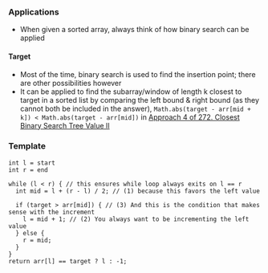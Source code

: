 ### Applications
- When given a sorted array, always think of how binary search can be applied

#### Target
- Most of the time, binary search is used to find the insertion point; there are other possibilities however
- It can be applied to find the subarray/window of length k closest to target in a sorted list by comparing the left bound & right bound (as they cannot both be included in the answer), `Math.abs(target - arr[mid + k]) < Math.abs(target - arr[mid])` in [Approach 4 of 272. Closest Binary Search Tree Value II
](https://leetcode.com/problems/closest-binary-search-tree-value-ii/editorial/?envType=study-plan-v2&envId=premium-algo-100)

### Template
```
int l = start
int r = end

while (l < r) { // this ensures while loop always exits on l == r
  int mid = l + (r - l) / 2; // (1) because this favors the left value

  if (target > arr[mid]) { // (3) And this is the condition that makes sense with the increment
    l = mid + 1; // (2) You always want to be incrementing the left value
  } else {
    r = mid;
  }
}
return arr[l] == target ? l : -1;
```